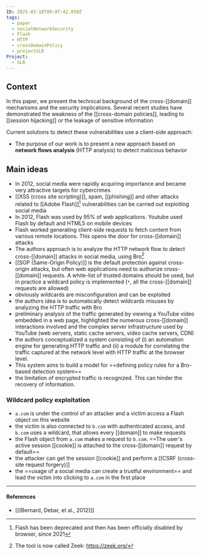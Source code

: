 ```yaml
---
ID: 2025-03-18T09:07:42.050Z
tags:
  - paper
  - socialNetworkSecurity
  - Flash
  - HTTP
  - crossDomainPolicy
  - projectSLR
Project:
  - SLR
---
```

## Context

In this paper, we present the technical background of the cross-[[domain]] mechanisms and the security implications. Several recent studies have demonstrated the weakness of the [[cross-domain policies]], leading to [[session hijacking]] or the leakage of sensitive information

Current solutions to detect these vulnerabilities use a client-side approach:
- The purpose of our work is to present a new approach based on **network flows analysis** (HTTP analysis) to detect malicious behavior

## Main ideas

- In 2012, social media were rapidly acquiring importance and became very attractive targets for cybercrimes
- [[XSS (cross site scripting)]], spam, [[phishing]] and other attacks related to [[Adobe Flash]][^1] vulnerabilities can be carried out exploiting social media
- In 2012, Flash was used by 95% of web applications. Youtube used Flash by default and HTML5 on mobile devices
- Flash worked generating client-side requests to fetch content from various remote locations. This opens the door for cross-[[domain]] attacks
- The authors approach is to analyze the HTTP network flow to detect cross-[[domain]] attacks in social media, using Bro[^2]
- [[SOP (Same-Origin Policy)]] is the default protection against cross-origin attacks, but often web applications need to authorize cross-[[domain]] requests. A white-list of trusted domains should be used, but in practice a wildcard policy is implemented (`*`, all the cross-[[domain]] requests are allowed)
- obviously wildcards are misconfiguration and can be exploited
- the authors idea is to automatically detect wildcards misuses by analyzing the HTTP traffic with Bro
- preliminary analysis of the traffic generated by viewing a YouTube video embedded in a web page, highlighted the numerous cross-[[domain]] interactions involved and the complex server infrastructure used by YouTube (web servers, static cache servers, video cache servers, CDN)
- the authors conceptualized a system consisting of (i) an automation engine for generating HTTP traffic and (ii) a module for correlating the traffic captured at the network level with HTTP traffic at the browser level.
- This system aims to build a model for ==defining policy rules for a Bro-based detection system==
- the limitation of encrypted traffic is recognized. This can hinder the recovery of information.

### Wildcard policy exploitation

- `a.com` is under the control of an attacker and a victim access a Flash object on this website
- the victim is also connected to `b.com` with authenticated access, and `b.com` uses a wildcard, that allows every [[domain]] to make requests
- the Flash object from `a.com` makes a request to `b.com`. ==The user's active session [[cookie]] is attached to the cross-[[domain]] request by default==
- the attacker can get the session [[cookie]] and perform a [[CSRF (cross-site request forgery)]] 
- the ==usage of a social media can create a trustful environment== and lead the victim into clicking to `a.com` in the first place

---
#### References
- [[(Bernard, Debar, et al., 2012)]]

[^1]: Flash has been deprecated and then has been officially disabled by browser, since 2021
[^2]: The tool is now called Zeek: https://zeek.org/